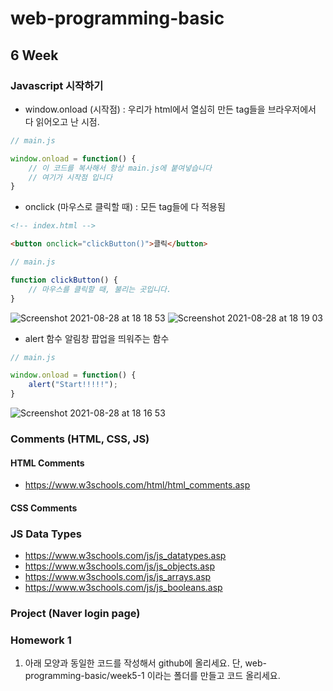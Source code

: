 # web-programming-basic

## 6 Week

### Javascript 시작하기
- window.onload (시작점) : 우리가 html에서 열심히 만든 tag들을 브라우저에서 다 읽어오고 난 시점.
```js
// main.js

window.onload = function() {
    // 이 코드를 복사해서 항상 main.js에 붙여넣습니다
    // 여기가 시작점 입니다
}
```
- onclick (마우스로 클릭할 때) : 모든 tag들에 다 적용됨

```html
<!-- index.html -->

<button onclick="clickButton()">클릭</button>
```

```js
// main.js

function clickButton() {
    // 마우스를 클릭할 때, 불리는 곳입니다.
}
```

![Screenshot 2021-08-28 at 18 18 53](https://user-images.githubusercontent.com/86503646/131213067-b56d8a28-cb39-4d50-a90e-f4d073b8298f.png)
![Screenshot 2021-08-28 at 18 19 03](https://user-images.githubusercontent.com/86503646/131213072-9a0cac2a-3564-4b3c-9ecb-5222ed4a8cc8.png)


- alert 함수
알림창 팝업을 띄워주는 함수

```js
// main.js

window.onload = function() {
    alert("Start!!!!!");
}
```

![Screenshot 2021-08-28 at 18 16 53](https://user-images.githubusercontent.com/86503646/131212999-23127bbb-1b81-4443-8228-25d3c1f4346d.png)

### Comments (HTML, CSS, JS)
#### HTML Comments
- https://www.w3schools.com/html/html_comments.asp
#### CSS Comments

### JS Data Types
- https://www.w3schools.com/js/js_datatypes.asp
- https://www.w3schools.com/js/js_objects.asp
- https://www.w3schools.com/js/js_arrays.asp
- https://www.w3schools.com/js/js_booleans.asp


### Project (Naver login page)

### Homework 1
1) 아래 모양과 동일한 코드를 작성해서 github에 올리세요. 단, web-programming-basic/week5-1 이라는 폴더를 만들고 코드 올리세요.

